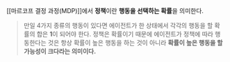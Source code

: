 [[마르코프 결정 과정(MDP)]]에서 **정책**이란 **행동을 선택하는 확률**을 의미한다.

> 만일 4가지 종류의 행동이 있다면 에이전트가 한 상태에서 각각의 행동을 할 확률의 합은 **1**이 되어야 한다. 정책은 확률이기 때문에 에이전트가 정책에 따라 행동한다는 것은 항상 확률이 높은 행동을 하는 것이 아니라 **확률이 높은 행동을 할 가능성이 크다라는 의미이다.**
